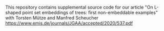 

This repository contains supplemental source code 
for our article
"On L-shaped point set embeddings of trees:
first non-embeddable examples"
with Torsten Mütze and Manfred Scheucher
 https://www.emis.de/journals/JGAA/accepted/2020/537.pdf
